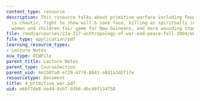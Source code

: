 ```yaml
---
content_type: resource
description: This resource talks about primitive warfare including Feud, Rules, Warfare
  is chaotic, fight to show will & save face, killing as spiritually invigorating,
  women and children fair game for New Guineans, and more wounding than killing.
file: /media/courses/21a-217-anthropology-of-war-and-peace-fall-2004/e6bf7de8de44dcb793b6dbc48f134758_4_primitive_war.pdf
file_type: application/pdf
learning_resource_types:
- Lecture Notes
ocw_type: OCWFile
parent_title: Lecture Notes
parent_type: CourseSection
parent_uid: 4e158fa0-e729-4774-8841-a8d1a3d2f1fe
resourcetype: Document
title: 4_primitive_war.pdf
uid: e6bf7de8-de44-dcb7-93b6-dbc48f134758
---
```

